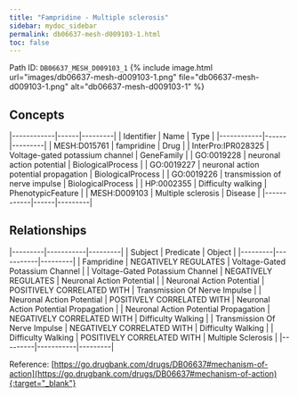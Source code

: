 ```yaml
---
title: "Fampridine - Multiple sclerosis"
sidebar: mydoc_sidebar
permalink: db06637-mesh-d009103-1.html
toc: false 
---
```



Path ID: `DB06637_MESH_D009103_1`
{% include image.html url="images/db06637-mesh-d009103-1.png" file="db06637-mesh-d009103-1.png" alt="db06637-mesh-d009103-1" %}

## Concepts

|------------|------|---------|
| Identifier | Name | Type    |
|------------|------|---------|
| MESH:D015761 | fampridine | Drug |
| InterPro:IPR028325 | Voltage-gated potassium channel | GeneFamily |
| GO:0019228 | neuronal action potential | BiologicalProcess |
| GO:0019227 | neuronal action potential propagation | BiologicalProcess |
| GO:0019226 | transmission of nerve impulse | BiologicalProcess |
| HP:0002355 | Difficulty walking | PhenotypicFeature |
| MESH:D009103 | Multiple sclerosis | Disease |
|------------|------|---------|

## Relationships

|---------|-----------|---------|
| Subject | Predicate | Object  |
|---------|-----------|---------|
| Fampridine | NEGATIVELY REGULATES | Voltage-Gated Potassium Channel |
| Voltage-Gated Potassium Channel | NEGATIVELY REGULATES | Neuronal Action Potential |
| Neuronal Action Potential | POSITIVELY CORRELATED WITH | Transmission Of Nerve Impulse |
| Neuronal Action Potential | POSITIVELY CORRELATED WITH | Neuronal Action Potential Propagation |
| Neuronal Action Potential Propagation | NEGATIVELY CORRELATED WITH | Difficulty Walking |
| Transmission Of Nerve Impulse | NEGATIVELY CORRELATED WITH | Difficulty Walking |
| Difficulty Walking | POSITIVELY CORRELATED WITH | Multiple Sclerosis |
|---------|-----------|---------|

Reference: [https://go.drugbank.com/drugs/DB06637#mechanism-of-action](https://go.drugbank.com/drugs/DB06637#mechanism-of-action){:target="_blank"}